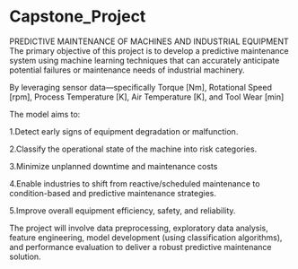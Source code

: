 # Capstone_Project
PREDICTIVE MAINTENANCE OF MACHINES AND INDUSTRIAL EQUIPMENT
The primary objective of this project is to develop a predictive maintenance system using machine learning techniques that can accurately anticipate potential failures or maintenance needs of industrial machinery.

By leveraging sensor data—specifically Torque [Nm], Rotational Speed [rpm], Process Temperature [K], Air Temperature [K], and Tool Wear [min]

The model aims to:

1.Detect early signs of equipment degradation or malfunction.

2.Classify the operational state of the machine into risk categories.

3.Minimize unplanned downtime and maintenance costs

4.Enable industries to shift from reactive/scheduled maintenance to condition-based and predictive maintenance strategies.

5.Improve overall equipment efficiency, safety, and reliability.

The project will involve data preprocessing, exploratory data analysis, feature engineering, model development (using classification algorithms), and performance evaluation to deliver a robust predictive maintenance solution.

